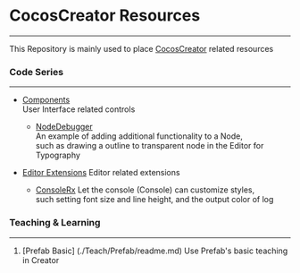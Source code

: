 # CocosCreator Resources
-------------------------------------------------- ------------
This Repository is mainly used to place
[CocosCreator](http://www.cocos.com/download/creator/) related resources


### Code Series
-------------------------------------------------- ------------

- [Components](./Components/readme.md)  
  User Interface related controls

  - [NodeDebugger](./Components/NodeDebugger/readme.md)  
    An example of adding additional functionality to a Node,  
    such as drawing a outline to transparent node in the Editor for Typography

- [Editor Extensions](./EditorExtensions/readme.md)
   Editor related extensions

   - [ConsoleRx](./EditorExtensions/ConsoleRx/readme.md)
     Let the console (Console) can customize styles,  
     such setting font size and line height, and the output color of log

### Teaching & Learning
-------------------------------------------------- ------------
1. [Prefab Basic] (./Teach/Prefab/readme.md)
    Use Prefab's basic teaching in Creator